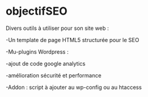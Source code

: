 # objectifSEO
Divers outils à utiliser pour son site web :

-Un template de page HTML5 structurée pour le SEO

-Mu-plugins Wordpress :

  -ajout de code google analytics

  -amélioration sécurité et performance

-Addon :
script à ajouter au wp-config ou au htaccess
  


